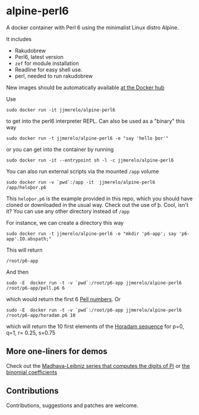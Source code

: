 # alpine-perl6

A docker container with Perl 6 using the minimalist Linux distro Alpine. 

It includes

* Rakudobrew
* Perl6, latest version
* `zef` for module installation
* Readline for easy shell use.
* perl, needed to run rakudobrew


New images should be automatically available [at the Docker hub](https://hub.docker.com/r/jjmerelo/alpine-perl6/)

Use

	sudo docker run -it jjmerelo/alpine-perl6

to get into the perl6 interpreter REPL. Can also be used as a "binary" this way

	sudo docker run -t jjmerelo/alpine-perl6 -e "say 'hello þor'"
	
or you can get into the container by running

	sudo docker run -it --entrypoint sh -l -c jjmerelo/alpine-perl6
	
You can also run external scripts via the mounted `/app` volume

	sudo docker run -v `pwd`:/app -it  jjmerelo/alpine-perl6 /app/heloþor.p6
	
This `heloþor.p6` is the example provided in this repo, which you should have cloned or downloaded in the usual way. Check out the use of þ. Cool, isn't it? You can use any other directory instead of `/app`

For instance, we can create a directory this way

	sudo docker run -t jjmerelo/alpine-perl6 -e "mkdir 'p6-app'; say 'p6-app'.IO.abspath;"
	
This will return
	
	/root/p6-app

And then

	sudo -E  docker run -t -v `pwd`:/root/p6-app jjmerelo/alpine-perl6 /root/p6-app/pell.p6 6

which would return the first 6 [Pell numbers](https://en.wikipedia.org/wiki/Pell_number). Or

	sudo -E  docker run -t -v `pwd`:/root/p6-app jjmerelo/alpine-perl6 /root/p6-app/horadam.p6 10

which will return the 10 first elements of the [Horadam sequence](http://mathworld.wolfram.com/HoradamSequence.html) for p=0, q=1, r= 0.25, s=0.75

## More one-liners for demos

Check out the [Madhava-Leibniz series that computes the digits of Pi](https://gist.github.com/JJ/eb09eefe5f2bd8ae7d0ea332378a51b9) or [the binomial coefficients](https://gist.github.com/JJ/a8634b671e78eda37dc513c6dec68294)

## Contributions

Contributions, suggestions and patches are welcome.
